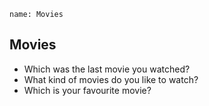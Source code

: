 ```ngMeta
name: Movies
```

## Movies

* Which was the last movie you watched?
* What kind of movies do you like to watch?
* Which is your favourite movie?
